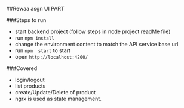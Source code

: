 ##Rewaa asgn UI PART

###Steps to run
- start backend project (follow steps in node project readMe file)
- run `npm install`
- change the environment content to match the API service base url
- run `npm  start`  to  start
- open `http://localhost:4200/`

###Covered
- login/logout 
- list products
- create/Update/Delete of product
- ngrx is used as state management.

